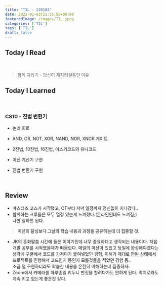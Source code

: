 ```yaml
---
title: "TIL - 220103"
date: 2022-01-03T21:55:55+09:00
featuredImage: /images/TIL.jpeg
categories: ['TIL']
tags: ['TIL']
draft: false
---
```



<!--more-->

## Today I Read

<br>

> 함께 자라기 - 당신이 제자리걸음인 이유

## Today I Learned

<br>

### CS10 - 진법 변환기

- 논리 회로
- AND, OR, NOT, XOR, NAND, NOR, XNOR 게이트
- 2진법, 10진법, 16진법, 아스키코드와 유니코드

- 이진 계산기 구현
- 진법 변환기 구현

<br>

## Review

- 마스터즈 코스가 시작됐고, OT부터 저녁 일정까지 정신없이 지나갔다..
- 함께하는 크루들은 모두 열정 있는게 느껴졌다.(온라인인데도 느껴짐;)   
나만 잘하면 된다.
> **미션의 달성보다 그날의 학습 내용과 과정을 공유하는데 더 집중할 것.**   
- JK의 훈화말씀 시간에 들은 이야기인데 너무 중요하다고 생각되는 내용이다. 
처음 개발 공부를 시작했을때가 떠올랐다. 매일의 미션이 있었고 당일에 완성해야겠다는 생각에 구글에서 코드를 가져다가 붙여넣었던 경험, 이해가 제대로 안된 상태에서 프로젝트를 진행해서 코드인지 똥인지 모를것들을 적었던 경험 등..  
조금 덜 구현하더라도 학습한 내용을 온전히 이해하는데 집중하자.
- Zoom에서 카메라를 하루종일 켜두니 딴짓을 할려다가도 안하게 된다. 억지로라도 계속 키고 있는게 좋은것 같다.